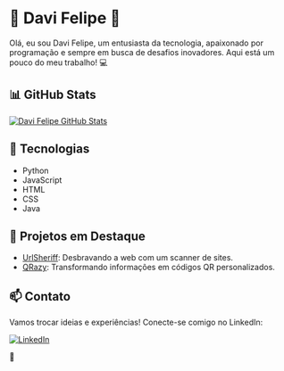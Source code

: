 # 🚀 Davi Felipe 🚀

Olá, eu sou Davi Felipe, um entusiasta da tecnologia, apaixonado por programação e sempre em busca de desafios inovadores. Aqui está um pouco do meu trabalho! 💻

## 📊 GitHub Stats

[![Davi Felipe GitHub Stats](https://github-readme-stats.vercel.app/api?username=Imvelloster46&show_icons=true&theme=radical)](https://github.com/anuraghazra/github-readme-stats)

## 🔧 Tecnologias

- Python
- JavaScript
- HTML
- CSS
- Java

## 🚀 Projetos em Destaque

- [UrlSheriff](https://github.com/Imvelloster46/UrlSheriff): Desbravando a web com um scanner de sites.
- [QRazy](https://github.com/Imvelloster46/QRazy): Transformando informações em códigos QR personalizados.

## 📫 Contato

Vamos trocar ideias e experiências! Conecte-se comigo no LinkedIn:

[![LinkedIn](https://img.shields.io/badge/LinkedIn-Connect-blue)](https://www.linkedin.com/public-profile/settings?trk=d_flagship3_profile_self_view_public_profile)

🌟
